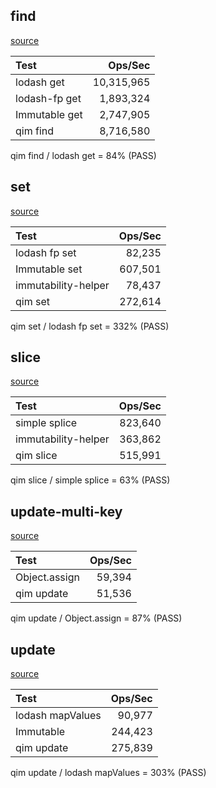 ## find

[source](../benchmarks/find.js)

| Test          |    Ops/Sec |
| :------------ | ---------: |
| lodash get    | 10,315,965 |
| lodash-fp get |  1,893,324 |
| Immutable get |  2,747,905 |
| qim find      |  8,716,580 |


qim find / lodash get = 84% (PASS)


## set

[source](../benchmarks/set.js)

| Test                | Ops/Sec |
| :------------------ | ------: |
| lodash fp set       |  82,235 |
| Immutable set       | 607,501 |
| immutability-helper |  78,437 |
| qim set             | 272,614 |


qim set / lodash fp set = 332% (PASS)


## slice

[source](../benchmarks/slice.js)

| Test                | Ops/Sec |
| :------------------ | ------: |
| simple splice       | 823,640 |
| immutability-helper | 363,862 |
| qim slice           | 515,991 |


qim slice / simple splice = 63% (PASS)


## update-multi-key

[source](../benchmarks/update-multi-key.js)

| Test          | Ops/Sec |
| :------------ | ------: |
| Object.assign |  59,394 |
| qim update    |  51,536 |


qim update / Object.assign = 87% (PASS)


## update

[source](../benchmarks/update.js)

| Test             | Ops/Sec |
| :--------------- | ------: |
| lodash mapValues |  90,977 |
| Immutable        | 244,423 |
| qim update       | 275,839 |


qim update / lodash mapValues = 303% (PASS)

